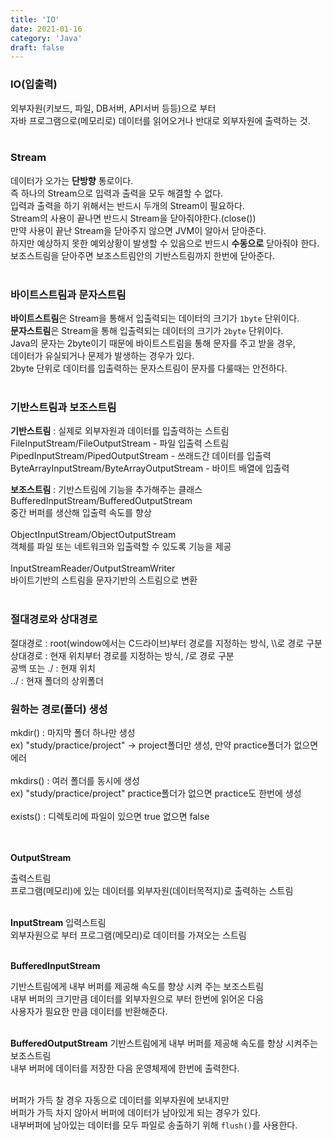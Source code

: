 ```yaml
---
title: 'IO'
date: 2021-01-16
category: 'Java'
draft: false
---
```



### IO(입출력)

외부자원(키보드, 파일, DB서버, API서버 등등)으로 부터   
자바 프로그램으로(메모리로) 데이터를 읽어오거나 반대로 외부자원에 출력하는 것.   
<br>


### Stream

데이터가 오가는 **단방향** 통로이다.   
즉 하나의 Stream으로 입력과 출력을 모두 해결할 수 없다.   
입력과 출력을 하기 위해서는 반드시 두개의 Stream이 필요하다.   
Stream의 사용이 끝나면 반드시 Stream을 닫아줘야한다.(close())   
만약 사용이 끝난 Stream을 닫아주지 않으면 JVM이 알아서 닫아준다.   
하지만 예상하지 못한 예외상황이 발생할 수 있음으로 반드시 **수동으로** 닫아줘야 한다.   
보조스트림을 닫아주면 보조스트림안의 기반스트림까지 한번에 닫아준다.   
<br>




### 바이트스트림과 문자스트림

**바이트스트림**은 Stream을 통해서 입출력되는 데이터의 크기가 `1byte` 단위이다.   
**문자스트림**은 Stream을 통해 입출력되는 데이터의 크기가 `2byte` 단위이다.   
Java의 문자는 2byte이기 때문에 바이트스트림을 통해 문자를 주고 받을 경우,   
데이터가 유실되거나 문제가 발생하는 경우가 있다.   
2byte 단위로 데이터를 입출력하는 문자스트림이 문자를 다룰때는 안전하다.   
<br>




### 기반스트림과 보조스트림

**기반스트림** : 실제로 외부자원과 데이터를 입출력하는 스트림   
FileInputStream/FileOutputStream  - 파일 입출력 스트림
PipedInputStream/PipedOutputStream  - 쓰래드간 데이터를 입출력
ByteArrayInputStream/ByteArrayOutputStream  - 바이트 배열에 입출력
<br>


**보조스트림** : 기반스트림에 기능을 추가해주는 클래스   
BufferedInputStream/BufferedOutputStream   
중간 버퍼를 생산해 입출력 속도를 향상   
<br>
ObjectInputStream/ObjectOutputStream   
객체를 파일 또는 네트워크와 입출력할 수 있도록 기능을 제공   
<br>
InputStreamReader/OutputStreamWriter    
바이트기반의 스트림을 문자기반의 스트림으로 변환   
<br>


### 절대경로와 상대경로

절대경로 : root(window에서는 C드라이브)부터 경로를 지정하는 방식, \\\\로 경로 구분   
상대경로 : 현재 위치부터 경로를 지정하는 방식, /로 경로 구분   
공백 또는 ./ : 현재 위치    
../ : 현재 폴더의 상위폴더   


### 원하는 경로(폴더) 생성
mkdir() : 마지막 폴더 하나만 생성   
ex) "study/practice/project" -> project폴더만 생성, 만약 practice폴더가 없으면 에러   
<br>
mkdirs() : 여러 폴더를 동시에 생성   
ex) "study/practice/project" practice폴더가 없으면 practice도 한번에 생성   
<br>
exists() : 디렉토리에 파일이 있으면 true 없으면 false    
<br>
<br>


**OutputStream**

출력스트림   
프로그램(메모리)에 있는 데이터를 외부자원(데이터목적지)로 출력하는 스트림   
<br>

**InputStream**
입력스트림   
외부자원으로 부터 프로그램(메모리)로 데이터를 가져오는 스트림   
<br>


**BufferedInputStream**

기반스트림에게 내부 버퍼를 제공해 속도를 향상 시켜 주는 보조스트림   
내부 버퍼의 크기만큼 데이터를 외부자원으로 부터 한번에 읽어온 다음   
사용자가 필요한 만큼 데이터를 반환해준다.   
<br>


**BufferedOutputStream**
기반스트림에게 내부 버퍼를 제공해 속도를 향상 시켜주는 보조스트림   
내부 버퍼에 데이터를 저장한 다음 운영체제에 한번에 출력한다.   
<br>


버퍼가 가득 찰 경우 자동으로 데이터를 외부자원에 보내지만   
버퍼가 가득 차지 않아서 버퍼에 데이터가 남아있게 되는 경우가 있다.   
내부버퍼에 남아있는 데이터를 모두 파일로 송출하기 위해 `flush()`를 사용한다.   



